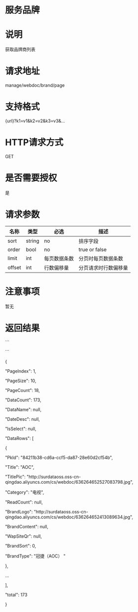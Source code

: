 # 服务品牌

# 说明

获取品牌商列表

# 请求地址

manage/webdoc/brand/page

# 支持格式

{url}?k1=v1&k2=v2&k3=v3&...

# HTTP请求方式

GET

# 是否需要授权

是

# 请求参数

| 名称 | 类型 | 必选 | 描述 |
| --- | --- | --- | --- |
| sort | string | no | 排序字段 |
| order | bool | no | true  or false |
| limit | int | 每页数据条数 | 分页时每页数据条数 |
| offset | int | 行数偏移量 | 分页请求时行数偏移量 |

# 注意事项

暂无

# 返回结果

\`\`\`

\`\`\`

{

"PageIndex": 1,

"PageSize": 10,

"PageCount": 18,

"DataCount": 173,

"DataName": null,

"DateDesc": null,

"IsSelect": null,

"DataRows": \[

{

"PkId": "84211b38-cd6a-ccf5-da87-28e60d2cf54b",

"Title": "AOC",

"TitlePic": "http:\/\/surdataoss.oss-cn-qingdao.aliyuncs.com\/cs\/webdoc\/636264652527083798.jpg",

"Category": "电视",

"ReadCount": null,

"BrandLogo": "http:\/\/surdataoss.oss-cn-qingdao.aliyuncs.com\/cs\/webdoc\/636264652413089634.jpg",

"BrandContent": null,

"WapSiteQr": null,

"BrandSort": 0,

"BrandType": "冠捷（AOC） "

},

...

\],

"total": 173

}

